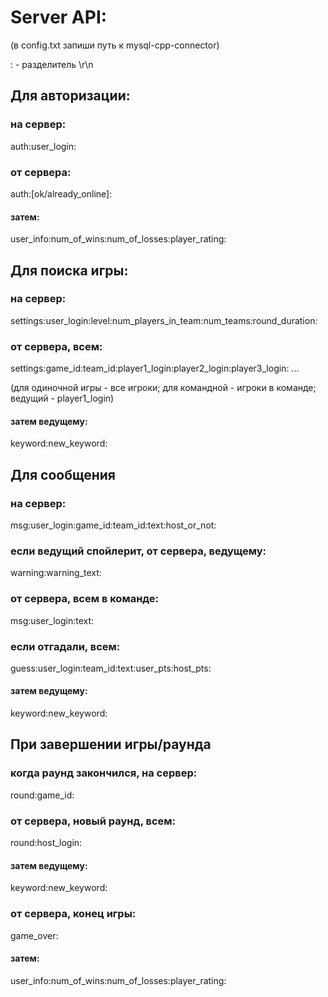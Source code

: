 # Server API:

(в config.txt запиши путь к mysql-cpp-connector)

: - разделитель \r\n

## Для авторизации:

### на сервер:

auth:user_login:

### от сервера:

auth:[ok/already_online]:

#### затем:

user_info:num_of_wins:num_of_losses:player_rating:

## Для поиска игры:

### на сервер:

settings:user_login:level:num_players_in_team:num_teams:round_duration:

### от сервера, всем:

settings:game_id:team_id:player1_login:player2_login:player3_login: ...

(для одиночной игры - все игроки; для командной - игроки в команде; ведущий - player1_login)

#### затем ведущему:

keyword:new_keyword:

## Для сообщения

### на сервер:

msg:user_login:game_id:team_id:text:host_or_not:

### если ведущий спойлерит, от сервера, ведущему:

warning:warning_text:

### от сервера, всем в команде:

msg:user_login:text:

### если отгадали, всем:

guess:user_login:team_id:text:user_pts:host_pts:

#### затем ведущему:

keyword:new_keyword:

## При завершении игры/раунда

### когда раунд закончился, на сервер:

round:game_id:

### от сервера, новый раунд, всем:

round:host_login:

#### затем ведущему:

keyword:new_keyword:

### от сервера, конец игры:

game_over:

#### затем:

user_info:num_of_wins:num_of_losses:player_rating:
